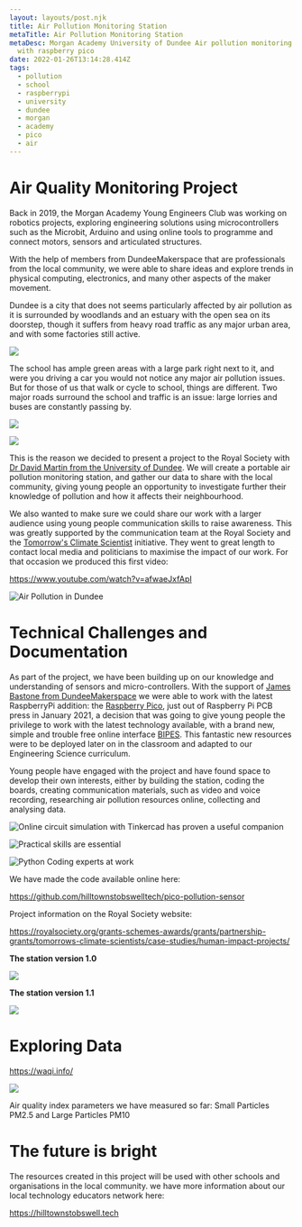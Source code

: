 ```yaml
---
layout: layouts/post.njk
title: Air Pollution Monitoring Station
metaTitle: Air Pollution Monitoring Station
metaDesc: Morgan Academy University of Dundee Air pollution monitoring station
  with raspberry pico
date: 2022-01-26T13:14:28.414Z
tags:
  - pollution
  - school
  - raspberrypi
  - university
  - dundee
  - morgan
  - academy
  - pico
  - air
---
```

# Air Quality Monitoring Project

Back in 2019, the Morgan Academy Young Engineers Club was working on robotics projects, exploring engineering solutions using microcontrollers such as the Microbit, Arduino and using online tools to programme and connect motors, sensors and articulated structures.

With the help of members from DundeeMakerspace that are professionals from the local community, we were able to share ideas and explore trends in physical computing, electronics, and many other aspects of the maker movement.

Dundee is a city that does not seems particularly affected by air pollution as it is surrounded by woodlands and an estuary with the open sea on its doorstep, though it suffers from heavy road traffic as any major urban area, and with some factories still active.

![](https://upload.wikimedia.org/wikipedia/commons/thumb/5/53/Dundee_and_Firth_of_Tay_from_Dundee_Law.jpeg/825px-Dundee_and_Firth_of_Tay_from_Dundee_Law.jpeg)

The school has ample green areas with a large park right next to it, and were you driving a car you would not notice any major air pollution issues. But for those of us that walk or cycle to school, things are different. Two major roads surround the school and traffic is an issue: large lorries and buses are constantly passing by.

![](/images/screenshot-from-2022-02-12-12-18-43.png)

![](/images/morgananduod.png)

This is the reason we decided to present a project to the Royal Society with [Dr David Martin from the University of Dundee](https://www.dundee.ac.uk/people/david-martin). We will create a portable air pollution monitoring station, and gather our data to share with the local community, giving young people an opportunity to investigate further their knowledge of pollution and how it affects their neighbourhood. 

We also wanted to make sure we could share our work with a larger audience using young people communication skills to raise awareness. This was greatly supported by the communication team at the Royal Society and the [Tomorrow's Climate Scientist](https://royalsociety.org/grants-schemes-awards/grants/partnership-grants/tomorrows-climate-scientists/) initiative. They went to great length to contact local media and politicians to maximise the impact of our work. For that occasion we produced this first video:

<https://www.youtube.com/watch?v=afwaeJxfApI>

![Air Pollution in Dundee](https://lh5.googleusercontent.com/K17tLCDsgLijTs6sGPE5aGzmT5fhUTalbABknwqhmvp3LUr0xU3eBmfuD45sh1vaoOr8qEJ6mGeBmsKLO29Un39YLbPiLQLSDZuui37JqcY6OmpiwIVGl5WZKCsYq8kKssnGJbGs "Air Pollution in Dundee")

# Technical Challenges and Documentation

As part of the project, we have been building up on our knowledge and understanding of sensors and micro-controllers. With the support of [James Bastone from DundeeMakerspace](https://sen.scot/resources/social-enterprise-profiles/dundee-makerspace/) we were able to work with the latest RaspberryPi addition: the [Raspberry Pico](https://www.raspberrypi.com/products/raspberry-pi-pico/), just out of Raspberry Pi PCB press in January 2021, a decision that was going to give young people the privilege to work with the latest technology available, with a brand new, simple and trouble free online interface [BIPES](https://bipes.net.br/beta2/ui/). This fantastic new resources were to be deployed later on in the classroom and adapted to our Engineering Science curriculum.

Young people have engaged with the project and have found space to develop their own interests, either by building the station, coding the boards, creating communication materials, such as video and voice recording, researching air pollution resources online, collecting and analysing data. 

![](/images/screenshot-from-2022-02-13-12-38-04.png "Online circuit simulation with Tinkercad has proven a useful companion")

![Practical skills are essential](/images/screenshot-from-2022-02-27-21-10-20.png "Practical skills are essential")

![Python Coding experts at work](/images/screenshot-from-2022-02-27-21-07-12.png "Python Coding experts at work")

We have made the code available online here:

<https://github.com/hilltownstobswelltech/pico-pollution-sensor>

Project information on the Royal Society website: 

<https://royalsociety.org/grants-schemes-awards/grants/partnership-grants/tomorrows-climate-scientists/case-studies/human-impact-projects/>

**The station version 1.0**

![](/images/untitled.png)

**The station version 1.1**

![](https://lh3.googleusercontent.com/ZXXOI0-75jEcSA0wf1O_VKUYzUSJZpWUnvPhG-vmmDCkJWkTWKNNjirFZR5nD-lzX-OlsjuYQnWa3qLihytcwbT3YkFVBXn0zm-oPHrLTKCdSB_5R_zQRXvybhpMe99IZ4751gNI)

# Exploring Data

<https://waqi.info/>

![](https://lh6.googleusercontent.com/_Dp7MawoBhQv-PI1YPgmpxlPgSBEW8Nfq6Pt0aSeoaSeaHDMGMr-jx2lSWmQa5qzqxPlEM-a7V10vKsOdLQVywTaxNeT3DX1i0IjKRbOQ0chNlFk1HtbMmDtT3nwjXrc65_6LW0V)

Air quality index parameters we have measured so far: Small Particles PM2.5 and Large Particles PM10

# The future is bright

The resources created in this project will be used with other schools and organisations in the local community. we have more information about our local technology educators network here:

<https://hilltownstobswell.tech>